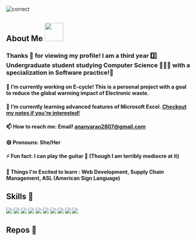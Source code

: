 ![correct](https://user-images.githubusercontent.com/67706291/119696994-d08d6f80-be60-11eb-9dc7-9e78ce995eb3.jpeg)
<!--
**ananya2801/ananya2801** is a ✨ _special_ ✨ repository because its `README.md` (this file) appears on your GitHub profile.
-->
## About Me    <img src ="https://user-images.githubusercontent.com/67706291/119697565-5d382d80-be61-11eb-935d-9d056acacade.gif" width="50px">
### Thanks 🥰 for viewing my profile! I am a third year 3️⃣ Undergraduate student studying Computer Science 👩🏽‍💻 with a  specialization in Software practice!📱

#### 🔭 I’m currently working on E-cycle! This is a personal project with a goal to reduce the global warming impact of Electronic waste.
#### 🌱 I’m currently learning advanced features of Microsoft Excel. [Checkout my notes if you're interested!](https://github.com/ananya2801/Excel-Notes.git)
#### 📫 How to reach me: Email! ananyarao2807@gmail.com
#### 😄 Pronouns: She/Her
#### ⚡ Fun fact: I can play the guitar 🎸 (Though I am terribly mediocre at it)
#### 🐙 Things I'm Excited to learn : Web Development, Supply Chain Management, ASL (American Sign Language)

## Skills 🔧
![](https://img.shields.io/badge/-Python-3776AB?logo=python&logoColor=white)   ![](https://img.shields.io/badge/-Java-007396?logo=java&logoColor=white)   ![](https://img.shields.io/badge/-C-A8B9CC?logo=C&logoColor=white)   ![](https://img.shields.io/badge/-SQLite-003B57?logo=SQlite&logoColor=white)   ![](https://img.shields.io/badge/-MongoDB-47A248?logo=MongoDB&logoColor=white)   ![](https://img.shields.io/badge/-MS%20Excel-217346?logo=Microsoft-Excel&logoColor=white)   ![](https://img.shields.io/badge/-MS%20Word-2B579A?logo=Microsoft-Word&logoColor=white)   ![](https://img.shields.io/badge/-LaTeX-008080?logo=LaTeX&logoColor=white)   ![](https://img.shields.io/badge/-Android%20Studio-3DDC84?logo=Android-Studio&logoColor=white)   ![](https://img.shields.io/badge/-Assembly-007AAC?logo=AssemblyScript&logoColor=white)

## Repos 💾
